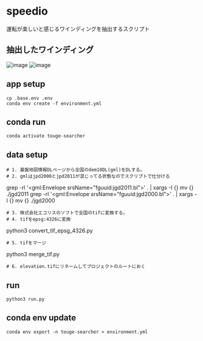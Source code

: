 # speedio

運転が楽しいと感じるワインディングを抽出するスクリプト

## 抽出したワインディング

![image](https://github.com/user-attachments/assets/8798ffff-2cfc-4f02-8c32-f0050b1f1b5d)
![image](https://github.com/user-attachments/assets/3ba63bd5-7745-4d5a-a40f-edf74b11e8a8)


## app setup

```
cp .base.env .env
conda env create -f environment.yml
```

## conda run

```
conda activate touge-searcher
```

## data setup

```
# 1. 基盤地図情報DLページから全国のdem10DL(gml)をDLする。
# 2. gmlはjpd2000とjpd2011が混じってる状態なのでスクリプトで仕分ける
```

grep -rl '<gml:Envelope srsName="fguuid:jgd2011.bl">' . | xargs -I {} mv {} ./jgd2011
grep -rl '<gml:Envelope srsName="fguuid:jgd2000.bl">' . | xargs -I {} mv {} ./jgd2000

```
# 3. 株式会社エコリスのソフトで全国のtifに変換する。
# 4. tifをepsg:4326に変換
```

python3 convert_tif_epsg_4326.py

```
# 5. tifをマージ
```

python3 merge_tif.py

```
# 6. elevation.tifにリネームしてプロジェクトのルートにおく
```

## run
```
python3 run.py
```

## conda env update

```
conda env export -n touge-searcher > environment.yml
```
